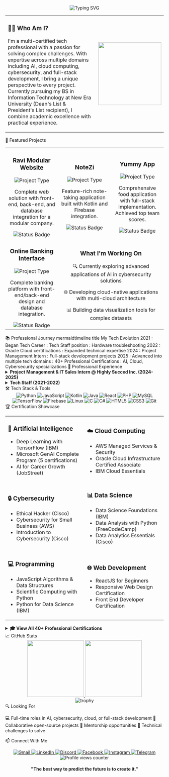 <div align="center">
  <img src="https://readme-typing-svg.herokuapp.com?font=Montserrat&weight=700&size=30&duration=3000&pause=1000&center=true&vCenter=true&width=900&height=100&lines=🚀+Miguel+Pilapil+|+Tech+Polymath+🚀;🔒+Cybersecurity+|+☁️+Cloud+Computing+|+🤖+AI;📊+Data+Science+|+💻+Full-Stack+Development;🎓+40%2B+Professional+Certifications;Always+Learning%2C+Always+Building!" alt="Typing SVG">
</div>
<div align="center">
  <table>
    <tr>
      <td>
        <h3>👨‍💻 Who Am I?</h3>
        <p>I'm a multi-certified tech professional with a passion for solving complex challenges. With expertise across multiple domains including AI, cloud computing, cybersecurity, and full-stack development, I bring a unique perspective to every project. Currently pursuing my BS in Information Technology at New Era University (Dean's List & President's List recipient), I combine academic excellence with practical experience.</p>
      </td>
      <td align="center">
        <img height="200" src="https://media.giphy.com/media/M9gbBd9nbDrOTu1Mqx/giphy.gif"/>
      </td>
    </tr>
  </table>
</div>
🌟 Featured Projects
<div align="center">
  <table>
    <tr>
      <td width="33%" align="center">
        <h3>Ravi Modular Website</h3>
        <img src="https://img.shields.io/badge/Type-Web_Application-blue?style=for-the-badge" alt="Project Type"/>
        <p>Complete web solution with front-end, back-end, and database integration for a modular company.</p>
        <img src="https://img.shields.io/badge/Status-Completed-success?style=flat-square" alt="Status Badge"/>
      </td>
      <td width="33%" align="center">
        <h3>NoteZi</h3>
        <img src="https://img.shields.io/badge/Type-Mobile_App-purple?style=for-the-badge" alt="Project Type"/>
        <p>Feature-rich note-taking application built with Kotlin and Firebase integration.</p>
        <img src="https://img.shields.io/badge/Status-Completed-success?style=flat-square" alt="Status Badge"/>
      </td>
      <td width="33%" align="center">
        <h3>Yummy App</h3>
        <img src="https://img.shields.io/badge/Type-Mobile_App-purple?style=for-the-badge" alt="Project Type"/>
        <p>Comprehensive food application with full-stack implementation. Achieved top team scores.</p>
        <img src="https://img.shields.io/badge/Status-Completed-success?style=flat-square" alt="Status Badge"/>
      </td>
    </tr>
    <tr>
      <td width="33%" align="center">
        <h3>Online Banking Interface</h3>
        <img src="https://img.shields.io/badge/Type-Web_Application-blue?style=for-the-badge" alt="Project Type"/>
        <p>Complete banking platform with front-end/back-end design and database integration.</p>
        <img src="https://img.shields.io/badge/Status-Completed-success?style=flat-square" alt="Status Badge"/>
      </td>
      <td width="33%" align="center" colspan="2">
        <h3>What I'm Working On</h3>
        <p>🔍 Currently exploring advanced applications of AI in cybersecurity solutions</p>
        <p>🌐 Developing cloud-native applications with multi-cloud architecture</p>
        <p>📊 Building data visualization tools for complex datasets</p>
      </td>
    </tr>
  </table>
</div>
📚 Professional Journey
mermaidtimeline
    title My Tech Evolution
    2021 : Began Tech Career
         : Tech Staff position
         : Hardware troubleshooting
    2022 : Oracle Cloud certifications
         : Expanded technical expertise
    2024 : Project Management Intern
         : Full-stack development projects
    2025 : Advanced into multiple tech domains
         : 40+ Professional Certifications
         : AI, Cloud, Cybersecurity specializations
💼 Professional Experience
<details>
<summary><b>Project Management & IT Sales Intern @ Highly Succed Inc. (2024-2025)</b></summary>
<ul>
  <li>Led project scheduling, risk assessment, and tracking deliverables</li>
  <li>Collaborated with cross-functional teams to gather requirements and develop robust project plans</li>
  <li>Managed documentation control and stakeholder reporting</li>
  <li>Applied project management methodologies using specialized software tools</li>
</ul>
</details>
<details>
<summary><b>Tech Staff (2021-2022)</b></summary>
<ul>
  <li>Provided hands-on technical support, troubleshooting, and hardware repair</li>
  <li>Conducted component testing and system optimization</li> 
  <li>Assembled custom PC configurations and performed upgrades</li>
  <li>Stayed ahead of evolving computer technologies to maintain technical expertise</li>
</ul>
</details>
🛠️ Tech Stack & Tools
<div align="center">
  <img src="https://img.shields.io/badge/Python-3776AB?style=for-the-badge&logo=python&logoColor=white" alt="Python"/>
  <img src="https://img.shields.io/badge/JavaScript-F7DF1E?style=for-the-badge&logo=javascript&logoColor=black" alt="JavaScript"/>
  <img src="https://img.shields.io/badge/Kotlin-0095D5?style=for-the-badge&logo=kotlin&logoColor=white" alt="Kotlin"/>
  <img src="https://img.shields.io/badge/Java-ED8B00?style=for-the-badge&logo=java&logoColor=white" alt="Java"/>
  <img src="https://img.shields.io/badge/React-20232A?style=for-the-badge&logo=react&logoColor=61DAFB" alt="React"/>
  <img src="https://img.shields.io/badge/PHP-777BB4?style=for-the-badge&logo=php&logoColor=white" alt="PHP"/>
  <img src="https://img.shields.io/badge/MySQL-00000F?style=for-the-badge&logo=mysql&logoColor=white" alt="MySQL"/>
  <img src="https://img.shields.io/badge/TensorFlow-FF6F00?style=for-the-badge&logo=tensorflow&logoColor=white" alt="TensorFlow"/>
  <img src="https://img.shields.io/badge/Firebase-FFCA28?style=for-the-badge&logo=firebase&logoColor=black" alt="Firebase"/>
  <img src="https://img.shields.io/badge/Linux-FCC624?style=for-the-badge&logo=linux&logoColor=black" alt="Linux"/>
  <img src="https://img.shields.io/badge/C-00599C?style=for-the-badge&logo=c&logoColor=white" alt="C"/>
  <img src="https://img.shields.io/badge/C%23-239120?style=for-the-badge&logo=c-sharp&logoColor=white" alt="C#"/>
  <img src="https://img.shields.io/badge/HTML5-E34F26?style=for-the-badge&logo=html5&logoColor=white" alt="HTML5"/>
  <img src="https://img.shields.io/badge/CSS3-1572B6?style=for-the-badge&logo=css3&logoColor=white" alt="CSS3"/>
  <img src="https://img.shields.io/badge/Git-F05032?style=for-the-badge&logo=git&logoColor=white" alt="Git"/>
</div>
🏆 Certification Showcase
<div align="center">
  <table>
    <tr>
      <td width="50%">
        <h3>🤖 Artificial Intelligence</h3>
        <ul>
          <li>Deep Learning with TensorFlow (IBM)</li>
          <li>Microsoft GenAI Complete Program (5 certifications)</li>
          <li>AI for Career Growth (JobStreet)</li>
        </ul>
      </td>
      <td width="50%">
        <h3>☁️ Cloud Computing</h3>
        <ul>
          <li>AWS Managed Services & Security</li>
          <li>Oracle Cloud Infrastructure Certified Associate</li>
          <li>IBM Cloud Essentials</li>
        </ul>
      </td>
    </tr>
    <tr>
      <td width="50%">
        <h3>🔒 Cybersecurity</h3>
        <ul>
          <li>Ethical Hacker (Cisco)</li>
          <li>Cybersecurity for Small Business (AWS)</li>
          <li>Introduction to Cybersecurity (Cisco)</li>
        </ul>
      </td>
      <td width="50%">
        <h3>📊 Data Science</h3>
        <ul>
          <li>Data Science Foundations (IBM)</li>
          <li>Data Analysis with Python (FreeCodeCamp)</li>
          <li>Data Analytics Essentials (Cisco)</li>
        </ul>
      </td>
    </tr>
    <tr>
      <td width="50%">
        <h3>💻 Programming</h3>
        <ul>
          <li>JavaScript Algorithms & Data Structures</li>
          <li>Scientific Computing with Python</li>
          <li>Python for Data Science (IBM)</li>
        </ul>
      </td>
      <td width="50%">
        <h3>🌐 Web Development</h3>
        <ul>
          <li>ReactJS for Beginners</li>
          <li>Responsive Web Design Certification</li>
          <li>Front End Developer Certification</li>
        </ul>
      </td>
    </tr>
  </table>
</div>
<details>
<summary><b>🎓 View All 40+ Professional Certifications</b></summary>
Artificial Intelligence & Machine Learning

ChatGPT Certificate: Mastering Career Growth with AI – JobStreet Career Hub (2025)
Deep Learning Using TensorFlow – IBM Skills Network (2025)
Deep Learning with TensorFlow – Cognitive Class (IBM) (2025)
How to Stand Out & Get Hired Using AI – JobStreet Career Hub (2025)
Microsoft GenAI: AI Basics (Part 1/5) – Microsoft AI for Future Program (2025)
Microsoft GenAI: Generative AI (Part 2/5) – Microsoft AI for Future Program (2025)
Microsoft GenAI: Internet Search and Beyond (Part 3/5) – Microsoft AI for Future Program (2025)
Microsoft GenAI: Boost Productivity with Copilot (Part 4/5) – Microsoft AI for Future Program (2025)
Microsoft GenAI: Responsible AI & AI for All (Part 5/5) – Microsoft AI for Future Program (2025)
The Future of Marketing with AI – Knights of Online Marketers (2025)

Cloud Computing & IT Infrastructure

AWS Managed Services (AMS): Advanced Access Management – AWS Training and Certification (2025)
AWS Security Incident Response - Ransomware Use Case – AWS Training and Certification (2025)
How to Get Into Cloud Computing – University of Leeds, Click Start, Institute of Coding (2025)
IBM Cloud Essentials – IBM Skills Network (2025)
IBM Cloud Essentials V3 – Cognitive Class (IBM) (2025)
Oracle Cloud Infrastructure 2022 Certified Foundations Associate – Oracle University (2022)
Oracle Cloud Data Management 2022 Foundations Certified Associate – Oracle University (2022)

Cybersecurity

Cybersecurity for Small Business Owners – AWS Training and Certification (2025)
Ethical Hacker – Cisco Networking Academy (2025)
Introduction to Cybersecurity – Cisco Networking Academy (2025)
Webinar on Cybersecurity and Connectivity – Knights of Online Marketers (2025)

Data Science & Analytics

Big Data 101 – Cognitive Class (IBM) (2025)
College Algebra with Python Developer Certification – FreeCodeCamp (2025)
Data Analysis with Python Developer Certification – FreeCodeCamp (2025)
Data Analytics Essentials – Cisco Networking Academy (2025)
Data Privacy Fundamentals – Cognitive Class (IBM) (2025)
Data Privacy for Women & Children – Knights of Online Marketers (2025)
Data Science 101 – Cognitive Class (IBM) (2025)
Data Science Foundations - Level 1 – IBM Skills Network (2025)
SQL and Relational Databases 101 – Cognitive Class (IBM) (2025)

Programming & Software Development

JavaScript Algorithms and Data Structures Developer Certification – FreeCodeCamp (2025)
JavaScript Essentials 1 – Cisco Networking Academy (2025)
JavaScript Essentials 2 – Cisco Networking Academy (2025)
Python 101 for Data Science – Cognitive Class (IBM) (2025)
Python Essentials 1 – Cisco Networking Academy (2025)
Python for Data Science – IBM Skills Network (2025)
MATLAB Onramp – MathWorks Training Services (2025)

Web Development & Design

ReactJS for Beginners – Simplilearn SkillUp (2025)
Responsive Web Design Developer Certification – FreeCodeCamp (2025)
Scientific Computing with Python Developer Certification – FreeCodeCamp (2025)
Legacy Front End Developer Certification – FreeCodeCamp (2025)
Legacy Data Visualization Developer Certification – FreeCodeCamp (2025)
Web Development in Front End Design Creating a Website – Ethel Programming Computer Services (2025)

Digital Transformation & Business Applications

Digital Skills for Administrative Professionals – Knights of Online Marketers (2025)
Digital Opportunities Using ICT – Knights of Online Marketers (2025)
Digital Transformation Strategies – Knights of Online Marketers (2025)
How to Build Your Digital Career – Knights of Online Marketers (2025)
Operations Management – Knights of Online Marketers (2025)
Project Development and Management – Knights of Online Marketers (2025)
The Role of IT in Driving Digital Transformation – Knights of Online Marketers (2025)

IT Support & Hardware

Computer Hardware Basics – Cisco Networking Academy (2025)
Operating Systems Basics – Cisco Networking Academy (2025)
IT Customer Support Basics – Cisco Networking Academy (2025)
Introduction to Basic Computer Maintenance and Hardware Tips – Ethel Computer Programming Services (2025)

</details>
📈 GitHub Stats
<div align="center">
  <a href="https://github.com/miguelpilapil">
    <img height="180em" src="https://github-readme-stats.vercel.app/api?username=miguelpilapil&show_icons=true&theme=tokyonight&include_all_commits=true&count_private=true"/>
    <img height="180em" src="https://github-readme-stats.vercel.app/api/top-langs/?username=miguelpilapil&layout=compact&langs_count=7&theme=tokyonight"/>
  </a>
</div>
<div align="center">
  <img src="https://github-profile-trophy.vercel.app/?username=miguelpilapil&theme=dracula&row=1&column=6" alt="trophy" />
</div>
🔍 Looking For

💻 Full-time roles in AI, cybersecurity, cloud, or full-stack development
🤝 Collaborative open-source projects
🌱 Mentorship opportunities
🚀 Technical challenges to solve

📫 Connect With Me
<div align="center">
  <a href="mailto:Miguelpilapil30@gmail.com">
    <img src="https://img.shields.io/badge/Gmail-D14836?style=for-the-badge&logo=gmail&logoColor=white" alt="Gmail"/>
  </a>
  <a href="https://www.linkedin.com/in/sainttlaurel">
    <img src="https://img.shields.io/badge/LinkedIn-0077B5?style=for-the-badge&logo=linkedin&logoColor=white" alt="LinkedIn"/>
  </a>
  <a href="https://discord.com/users/1126919985902661683">
    <img src="https://img.shields.io/badge/Discord-7289DA?style=for-the-badge&logo=discord&logoColor=white" alt="Discord"/>
  </a>
  <a href="https://www.facebook.com/saintlaureeel">
    <img src="https://img.shields.io/badge/Facebook-1877F2?style=for-the-badge&logo=facebook&logoColor=white" alt="Facebook"/>
  </a>
  <a href="https://www.instagram.com/_nonomigs/">
    <img src="https://img.shields.io/badge/Instagram-E4405F?style=for-the-badge&logo=instagram&logoColor=white" alt="Instagram"/>
  </a>
  <a href="https://t.me/cheeelaurel">
    <img src="https://img.shields.io/badge/Telegram-2CA5E0?style=for-the-badge&logo=telegram&logoColor=white" alt="Telegram"/>
  </a>
</div>

<div align="center">
  <img src="https://komarev.com/ghpvc/?username=miguelpilapil&style=flat-square&color=blue" alt="Profile views counter"/>
  <h4>"The best way to predict the future is to create it."</h4>
</div>
